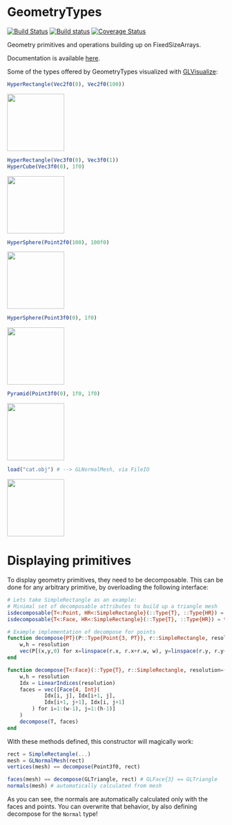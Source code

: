 # GeometryTypes

[![Build Status](https://travis-ci.org/JuliaGeometry/GeometryTypes.jl.svg?branch=master)](https://travis-ci.org/JuliaGeometry/GeometryTypes.jl)
[![Build status](https://ci.appveyor.com/api/projects/status/m8ewjryjcxu1450m/branch/master?svg=true)](https://ci.appveyor.com/project/SimonDanisch/geometrytypes-jl/branch/master)
[![Coverage Status](https://coveralls.io/repos/JuliaGeometry/GeometryTypes.jl/badge.svg)](https://coveralls.io/r/JuliaGeometry/GeometryTypes.jl)

Geometry primitives and operations building up on FixedSizeArrays.

Documentation is available [here](./docs/build/).


Some of the types offered by GeometryTypes visualized with [GLVisualize](http://www.glvisualize.com/):

```Julia
HyperRectangle(Vec2f0(0), Vec2f0(100))
```

<img src="https://cloud.githubusercontent.com/assets/1010467/14317883/a0dc3014-fc0a-11e5-860b-ee7e15bc2f9b.png" width="132">

```Julia
HyperRectangle(Vec3f0(0), Vec3f0(1))
HyperCube(Vec3f0(0), 1f0)
```
<img src="https://cloud.githubusercontent.com/assets/1010467/14317856/80f4bd52-fc0a-11e5-986a-cac828585a21.png" width="132">

```Julia
HyperSphere(Point2f0(100), 100f0)
```
<img src="https://cloud.githubusercontent.com/assets/1010467/14317827/4d8633f6-fc0a-11e5-920e-caa7e5c7c3e7.png" width="132">

```Julia
HyperSphere(Point3f0(0), 1f0)
```
<img src="https://cloud.githubusercontent.com/assets/1010467/14317840/666c1e44-fc0a-11e5-8430-c214e6640690.png" width="132">


```Julia
Pyramid(Point3f0(0), 1f0, 1f0)
```
<img src="https://cloud.githubusercontent.com/assets/1010467/14317798/3742e350-fc0a-11e5-9c10-b46fde8d9b1b.png" width="132">

```Julia
load("cat.obj") # --> GLNormalMesh, via FileIO
```
<img src="https://cloud.githubusercontent.com/assets/1010467/14317773/1c4087f6-fc0a-11e5-95c5-97d4cd840c1a.png" width="132">


# Displaying primitives

To display geometry primitives, they need to be decomposable.
This can be done for any arbitrary primitive, by overloading the following interface:
```Julia
# Lets take SimpleRectangle as an example:
# Minimal set of decomposable attributes to build up a triangle mesh
isdecomposable{T<:Point, HR<:SimpleRectangle}(::Type{T}, ::Type{HR}) = true
isdecomposable{T<:Face, HR<:SimpleRectangle}(::Type{T}, ::Type{HR}) = true

# Example implementation of decompose for points
function decompose{PT}(P::Type{Point{3, PT}}, r::SimpleRectangle, resolution=(2,2))
    w,h = resolution
    vec(P[(x,y,0) for x=linspace(r.x, r.x+r.w, w), y=linspace(r.y, r.y+r.h, h)])
end

function decompose{T<:Face}(::Type{T}, r::SimpleRectangle, resolution=(2,2))
    w,h = resolution
    Idx = LinearIndices(resolution)
    faces = vec([Face{4, Int}(
            Idx[i, j], Idx[i+1, j],
            Idx[i+1, j+1], Idx[i, j+1]
        ) for i=1:(w-1), j=1:(h-1)]
    )
    decompose(T, faces)
end
```
With these methods defined, this constructor will magically work:
```Julia
rect = SimpleRectangle(...)
mesh = GLNormalMesh(rect)
vertices(mesh) == decompose(Point3f0, rect)

faces(mesh) == decompose(GLTriangle, rect) # GLFace{3} == GLTriangle
normals(mesh) # automatically calculated from mesh
```
As you can see, the normals are automatically calculated only with the faces and points.
You can overwrite that behavior, by also defining decompose for the `Normal` type!
